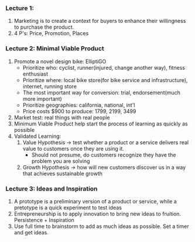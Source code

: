 ### Lecture 1:
1. Marketing is to create a context for buyers to enhance their willingness to purchase the product.
2. 4 P's: Price, Promotion, Places

### Lecture 2: Minimal Viable Product
1. Promote a novel design bike: ElliptiGO
   * Prioritize who: cyclist, runner(injured, change another way), fitness enthusiast
   * Prioritize where: local bike store(for bike service and infrastructure), internet, running store
   * The most important way for conversion: trial, endorsement(much more important)
   * Prioritize geographies: california, national, int'l
   * Price costs $900 to produce: 1799, 2199, 3499
2. Market test: real things with real people
3. Minimum Viable Product help start the process of learning as quickly as possible
4. Validated Learning: 
   1. Value Hypothesis -> test whether a product or a service delivers real value to customers once they are using it.
      * Should not presume, do customers recognize they have the problem you are solving
   2. Growth Hypothesis -> how will new customers discover us in a way that achieves sustainable growth

### Lecture 3: Ideas and Inspiration
1. A prototype is a preliminary version of a product or service, while a pretotype is a quick experiment to test ideas
2. Entrepreneurship is to apply innovation to bring new ideas to fruition. Persistence + Inspiration
3. Use full time to brainstorm to add as much ideas as possible. Set a timer and get ideas.
